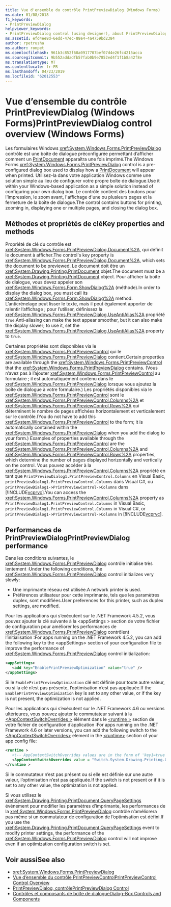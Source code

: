 ```yaml
---
title: Vue d'ensemble du contrôle PrintPreviewDialog (Windows Forms)
ms.date: 01/08/2018
f1_keywords:
- PrintPreviewDialog
helpviewer_keywords:
- PrintPreviewDialog control (using designer), about PrintPreviewDialog
ms.assetid: efd4ee8d-6edd-47ec-88e4-4a4759bd2384
author: rpetrusha
ms.author: ronpet
ms.openlocfilehash: 961b3c852f60a0917707bef07d4e26fc4215acca
ms.sourcegitcommit: 9b552addadfb57fab0b9e7852ed4f1f1b8a42f8e
ms.translationtype: MT
ms.contentlocale: fr-FR
ms.lasthandoff: 04/23/2019
ms.locfileid: "62012553"
---
```

# <a name="printpreviewdialog-control-overview-windows-forms"></a><span data-ttu-id="c06d2-102">Vue d’ensemble du contrôle PrintPreviewDialog (Windows Forms)</span><span class="sxs-lookup"><span data-stu-id="c06d2-102">PrintPreviewDialog control overview (Windows Forms)</span></span>

<span data-ttu-id="c06d2-103">Les formulaires Windows <xref:System.Windows.Forms.PrintPreviewDialog> contrôle est une boîte de dialogue préconfigurée permettant d’afficher comment un [PrintDocument](printdocument-component-windows-forms.md) apparaîtra une fois imprimé.</span><span class="sxs-lookup"><span data-stu-id="c06d2-103">The Windows Forms <xref:System.Windows.Forms.PrintPreviewDialog> control is a pre-configured dialog box used to display how a [PrintDocument](printdocument-component-windows-forms.md) will appear when printed.</span></span> <span data-ttu-id="c06d2-104">Utilisez-la dans votre application Windows comme une solution simple au lieu de configurer votre propre boîte de dialogue.</span><span class="sxs-lookup"><span data-stu-id="c06d2-104">Use it within your Windows-based application as a simple solution instead of configuring your own dialog box.</span></span> <span data-ttu-id="c06d2-105">Le contrôle contient des boutons pour l'impression, le zoom avant, l'affichage d'une ou plusieurs pages et la fermeture de la boîte de dialogue.</span><span class="sxs-lookup"><span data-stu-id="c06d2-105">The control contains buttons for printing, zooming in, displaying one or multiple pages, and closing the dialog box.</span></span>

## <a name="key-properties-and-methods"></a><span data-ttu-id="c06d2-106">Méthodes et propriétés de clé</span><span class="sxs-lookup"><span data-stu-id="c06d2-106">Key properties and methods</span></span>

<span data-ttu-id="c06d2-107">Propriété de clé du contrôle est <xref:System.Windows.Forms.PrintPreviewDialog.Document%2A>, qui définit le document à afficher.</span><span class="sxs-lookup"><span data-stu-id="c06d2-107">The control's key property is <xref:System.Windows.Forms.PrintPreviewDialog.Document%2A>, which sets the document to be previewed.</span></span> <span data-ttu-id="c06d2-108">Le document doit être un <xref:System.Drawing.Printing.PrintDocument> objet.</span><span class="sxs-lookup"><span data-stu-id="c06d2-108">The document must be a <xref:System.Drawing.Printing.PrintDocument> object.</span></span> <span data-ttu-id="c06d2-109">Pour afficher la boîte de dialogue, vous devez appeler son <xref:System.Windows.Forms.Form.ShowDialog%2A> (méthode).</span><span class="sxs-lookup"><span data-stu-id="c06d2-109">In order to display the dialog box, you must call its <xref:System.Windows.Forms.Form.ShowDialog%2A> method.</span></span> <span data-ttu-id="c06d2-110">L’anticrénelage peut lisser le texte, mais il peut également apporter de ralentir l’affichage ; pour l’utiliser, définissez la <xref:System.Windows.Forms.PrintPreviewDialog.UseAntiAlias%2A> propriété `true`.</span><span class="sxs-lookup"><span data-stu-id="c06d2-110">Anti-aliasing can make the text appear smoother, but it can also make the display slower; to use it, set the <xref:System.Windows.Forms.PrintPreviewDialog.UseAntiAlias%2A> property to `true`.</span></span>

<span data-ttu-id="c06d2-111">Certaines propriétés sont disponibles via le <xref:System.Windows.Forms.PrintPreviewControl> qui le <xref:System.Windows.Forms.PrintPreviewDialog> contient.</span><span class="sxs-lookup"><span data-stu-id="c06d2-111">Certain properties are available through the <xref:System.Windows.Forms.PrintPreviewControl> that the <xref:System.Windows.Forms.PrintPreviewDialog> contains.</span></span> <span data-ttu-id="c06d2-112">(Vous n’avez pas à l’ajouter <xref:System.Windows.Forms.PrintPreviewControl> au formulaire ; il est automatiquement contenu dans le <xref:System.Windows.Forms.PrintPreviewDialog> lorsque vous ajoutez la boîte de dialogue à votre formulaire.) Les propriétés disponibles via le <xref:System.Windows.Forms.PrintPreviewControl> sont le <xref:System.Windows.Forms.PrintPreviewControl.Columns%2A> et <xref:System.Windows.Forms.PrintPreviewControl.Rows%2A> qui déterminent le nombre de pages affichées horizontalement et verticalement sur le contrôle.</span><span class="sxs-lookup"><span data-stu-id="c06d2-112">(You do not have to add this <xref:System.Windows.Forms.PrintPreviewControl> to the form; it is automatically contained within the <xref:System.Windows.Forms.PrintPreviewDialog> when you add the dialog to your form.) Examples of properties available through the <xref:System.Windows.Forms.PrintPreviewControl> are the <xref:System.Windows.Forms.PrintPreviewControl.Columns%2A> and <xref:System.Windows.Forms.PrintPreviewControl.Rows%2A> properties, which determine the number of pages displayed horizontally and vertically on the control.</span></span> <span data-ttu-id="c06d2-113">Vous pouvez accéder à la <xref:System.Windows.Forms.PrintPreviewControl.Columns%2A> propriété en tant que `PrintPreviewDialog1.PrintPreviewControl.Columns` en Visual Basic, `printPreviewDialog1.PrintPreviewControl.Columns` dans Visual C#, ou `printPreviewDialog1->PrintPreviewControl->Columns` dans [!INCLUDE[vcprvc](../../../../includes/vcprvc-md.md)].</span><span class="sxs-lookup"><span data-stu-id="c06d2-113">You can access the <xref:System.Windows.Forms.PrintPreviewControl.Columns%2A> property as `PrintPreviewDialog1.PrintPreviewControl.Columns` in Visual Basic, `printPreviewDialog1.PrintPreviewControl.Columns` in Visual C#, or `printPreviewDialog1->PrintPreviewControl->Columns` in [!INCLUDE[vcprvc](../../../../includes/vcprvc-md.md)].</span></span>

## <a name="printpreviewdialog-performance"></a><span data-ttu-id="c06d2-114">Performances de PrintPreviewDialog</span><span class="sxs-lookup"><span data-stu-id="c06d2-114">PrintPreviewDialog performance</span></span>

<span data-ttu-id="c06d2-115">Dans les conditions suivantes, le <xref:System.Windows.Forms.PrintPreviewDialog> contrôle initialise très lentement :</span><span class="sxs-lookup"><span data-stu-id="c06d2-115">Under the following conditions, the <xref:System.Windows.Forms.PrintPreviewDialog> control initializes very slowly:</span></span>

- <span data-ttu-id="c06d2-116">Une imprimante réseau est utilisée.</span><span class="sxs-lookup"><span data-stu-id="c06d2-116">A network printer is used.</span></span>
- <span data-ttu-id="c06d2-117">Préférences utilisateur pour cette imprimante, tels que les paramètres duplex, sont modifiées.</span><span class="sxs-lookup"><span data-stu-id="c06d2-117">User preferences for this printer, such as duplex settings, are modified.</span></span>

<span data-ttu-id="c06d2-118">Pour les applications qui s’exécutent sur le .NET Framework 4.5.2, vous pouvez ajouter la clé suivante à la \<appSettings > section de votre fichier de configuration pour améliorer les performances de <xref:System.Windows.Forms.PrintPreviewDialog> contrôlent l’initialisation :</span><span class="sxs-lookup"><span data-stu-id="c06d2-118">For apps running on the .NET Framework 4.5.2, you can add the following key to the \<appSettings> section of your configuration file to improve the performance of <xref:System.Windows.Forms.PrintPreviewDialog> control initialization:</span></span>

```xml
<appSettings>
   <add key="EnablePrintPreviewOptimization" value="true" />
</appSettings>
```

<span data-ttu-id="c06d2-119">Si le `EnablePrintPreviewOptimization` clé est définie pour toute autre valeur, ou si la clé n’est pas présente, l’optimisation n’est pas appliquée.</span><span class="sxs-lookup"><span data-stu-id="c06d2-119">If the `EnablePrintPreviewOptimization` key is set to any other value, or if the key is not present, the optimization is not applied.</span></span>

<span data-ttu-id="c06d2-120">Pour les applications qui s’exécutent sur le .NET Framework 4.6 ou versions ultérieures, vous pouvez ajouter le commutateur suivant à la [ \<AppContextSwitchOverrides >](../../configure-apps/file-schema/runtime/appcontextswitchoverrides-element.md) élément dans le [ \<runtime >](../../configure-apps/file-schema/runtime/index.md) section de votre fichier de configuration d’application :</span><span class="sxs-lookup"><span data-stu-id="c06d2-120">For apps running on the .NET Framework 4.6 or later versions, you can add the following switch to the [\<AppContextSwitchOverrides>](../../configure-apps/file-schema/runtime/appcontextswitchoverrides-element.md) element in the [\<runtime>](../../configure-apps/file-schema/runtime/index.md) section of your app config file:</span></span>

```xml
<runtime >
   <!-- AppContextSwitchOverrides values are in the form of 'key1=true|false;key2=true|false -->
   <AppContextSwitchOverrides value = "Switch.System.Drawing.Printing.OptimizePrintPreview=true" />
</runtime >
```

<span data-ttu-id="c06d2-121">Si le commutateur n’est pas présent ou si elle est définie sur une autre valeur, l’optimisation n’est pas appliquée.</span><span class="sxs-lookup"><span data-stu-id="c06d2-121">If the switch is not present or if it is set to any other value, the optimization is not applied.</span></span>

<span data-ttu-id="c06d2-122">Si vous utilisez le <xref:System.Drawing.Printing.PrintDocument.QueryPageSettings> événement pour modifier les paramètres d’imprimante, les performances de la <xref:System.Windows.Forms.PrintPreviewDialog> contrôle n’améliorera pas même si un commutateur de configuration de l’optimisation est défini.</span><span class="sxs-lookup"><span data-stu-id="c06d2-122">If you use the <xref:System.Drawing.Printing.PrintDocument.QueryPageSettings> event to modify printer settings, the performance of the <xref:System.Windows.Forms.PrintPreviewDialog> control will not improve even if an optimization configuration switch is set.</span></span>

## <a name="see-also"></a><span data-ttu-id="c06d2-123">Voir aussi</span><span class="sxs-lookup"><span data-stu-id="c06d2-123">See also</span></span>

- <xref:System.Windows.Forms.PrintPreviewDialog>
- [<span data-ttu-id="c06d2-124">Vue d’ensemble du contrôle PrintPreviewControl</span><span class="sxs-lookup"><span data-stu-id="c06d2-124">PrintPreviewControl Control Overview</span></span>](printpreviewcontrol-control-overview-windows-forms.md)
- [<span data-ttu-id="c06d2-125">PrintPreviewDialog, contrôle</span><span class="sxs-lookup"><span data-stu-id="c06d2-125">PrintPreviewDialog Control</span></span>](printpreviewdialog-control-windows-forms.md)
- [<span data-ttu-id="c06d2-126">Contrôles et composants de boîte de dialogue</span><span class="sxs-lookup"><span data-stu-id="c06d2-126">Dialog-Box Controls and Components</span></span>](dialog-box-controls-and-components-windows-forms.md)
